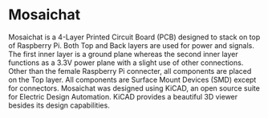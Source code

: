 # Mosaichat
Mosaichat is a 4-Layer Printed Circuit Board (PCB) designed to stack on top of Raspberry Pi. Both Top and Back layers are used for power and signals. The first inner layer is a ground plane whereas the second inner layer functions as a 3.3V power plane with a slight use of other connections.
Other than the female Raspberry Pi connecter, all components are placed on the Top layer. All components are Surface Mount Devices (SMD) except for connectors. 
Mosaichat was designed using KiCAD, an open source suite for Electric Design Automation. KiCAD provides a beautiful 3D viewer besides its design capabilities.

